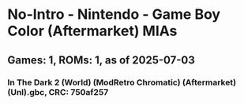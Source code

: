 # No-Intro - Nintendo - Game Boy Color (Aftermarket) MIAs
## Games: 1, ROMs: 1, as of 2025-07-03

### In The Dark 2 (World) (ModRetro Chromatic) (Aftermarket) (Unl).gbc, CRC: 750af257

